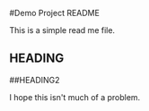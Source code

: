 #Demo Project README

This is a simple read me file.

## HEADING

##HEADING2

I hope this isn't much of a problem.